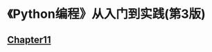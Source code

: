 # 《Python编程》从入门到实践(第3版)

## [Chapter11](https://github.com/niu0217/PythonBooks/tree/main/FromEntryToPractice/Dev/Chapter11)

